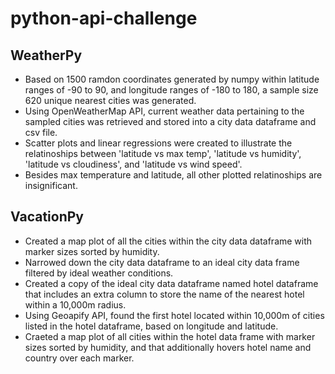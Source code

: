 # python-api-challenge  

## WeatherPy
* Based on 1500 ramdon coordinates generated by numpy within latitude ranges of -90 to 90, and longitude ranges of -180 to 180, a sample size 620 unique nearest cities was generated.  
* Using OpenWeatherMap API, current weather data pertaining to the sampled cities was retrieved and stored into a city data dataframe and csv file.  
* Scatter plots and linear regressions were created to illustrate the relatinoships between 'latitude vs max temp', 'latitude vs humidity', 'latitude vs cloudiness', and 'latitude vs wind speed'.  
* Besides max temperature and latitude, all other plotted relatinoships are insignificant.  

## VacationPy  
* Created a map plot of all the cities within the city data dataframe with marker sizes sorted by humidity.  
* Narrowed down the city data dataframe to an ideal city data frame filtered by ideal weather conditions.
* Created a copy of the ideal city data dataframe named hotel dataframe that includes an extra column to store the name of the nearest hotel within a 10,000m radius.  
* Using Geoapify API, found the first hotel located within 10,000m of cities listed in the hotel dataframe, based on longitude and latitude.  
* Craeted a map plot of all cities within the hotel data frame with marker sizes sorted by humidity, and that additionally hovers hotel name and country over each marker.